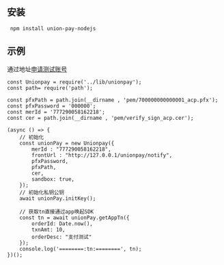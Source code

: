 ## 安装
``` npm install union-pay-nodejs```

## 示例
通过地址[申请测试账号](https://open.unionpay.com/ajweb/account/testPara)

```
const Unionpay = require('../lib/unionpay');
const path= require('path');

const pfxPath = path.join(__dirname , 'pem/700000000000001_acp.pfx');
const pfxPassword = '000000';
const merId = '777290058162218';
const cer = path.join(__dirname , 'pem/verify_sign_acp.cer');

(async () => {
    // 初始化
    const unionPay = new Unionpay({
        merId : "777290058162218",
        frontUrl : "http://127.0.0.1/unionpay/notify",
        pfxPassword,
        pfxPath,
        cer,
        sandbox: true,
    });
    // 初始化私钥公钥
    await unionPay.initKey();

    // 获取tn直接通过app唤起SDK
    const tn = await unionPay.getAppTn({
        orderId: Date.now(),
        txnAmt: 10,
        orderDesc: "支付测试"
    });
    console.log('========:tn:========', tn);
})();

```
